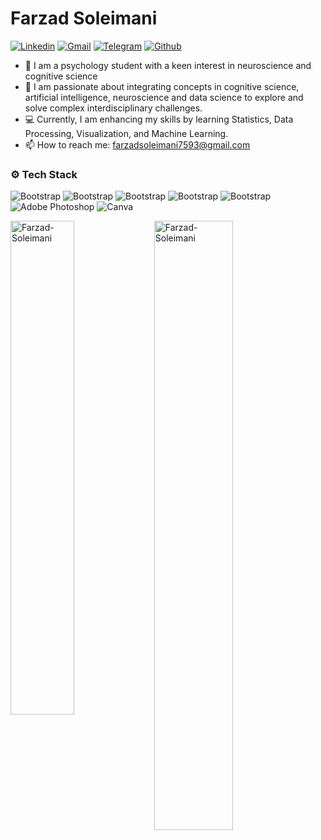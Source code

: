 # Farzad Soleimani

[![Linkedin](https://img.shields.io/badge/-LinkedIn-blue?style=flat&logo=Linkedin&logoColor=white)](https://www.linkedin.com/in/farzadsoleimani7593/)
[![Gmail](https://img.shields.io/badge/-Gmail-c14438?style=flat&logo=Gmail&logoColor=white)](mailto:farzadsoleimani7593@gmail.com)
[![Telegram](https://img.shields.io/badge/Telegram-26A5E4?style=flat&logo=telegram&logoColor=white)](https://t.me/FarzadSoleimani7593)
[![Github](https://img.shields.io/github/followers/Farzad-Soleimani?label=Follow&style=social)](https://github.com/Farzad-Soleimani)

- 🌱 I am a psychology student with a keen interest in neuroscience and cognitive science
- 🧠 I am passionate about integrating concepts in cognitive science, artificial intelligence, neuroscience and data science to explore and solve complex interdisciplinary challenges.
- 💻 Currently, I am enhancing my skills by learning Statistics, Data Processing, Visualization, and Machine Learning.
- 📫 How to reach me: farzadsoleimani7593@gmail.com


### ⚙️ Tech Stack

![Bootstrap](https://img.shields.io/badge/-Python-05122A?style=flat-square&logo=Python&color=353535) ![Bootstrap](https://img.shields.io/badge/-Matplotlib-05122A?style=flat-square&logo=Matplotlib&color=353535) ![Bootstrap](https://img.shields.io/badge/-Visual%20Studio%20Code-05122A?style=flat-square&logo=Visual-Studio-Code&color=353535) ![Bootstrap](https://img.shields.io/badge/Linux-FCC624?style=flat&logo=linux&logoColor=black) ![Bootstrap](https://img.shields.io/badge/Ubuntu-E95420?style=flat&logo=ubuntu&logoColor=white) ![Adobe Photoshop](https://img.shields.io/badge/adobephotoshop-%2331A8FF.svg?logo=adobephotoshop&logoColor=white) ![Canva](https://img.shields.io/badge/Canva-%2300C4CC.svg?logo=Canva&logoColor=white) 


<div>
  <img width="45%" align="left" src="https://github-readme-stats.vercel.app/api/top-langs?username=Farzad-Soleimani&show_icons=true&locale=en&layout=compact" alt="Farzad-Soleimani" />
  <img width="50%"  src="https://github-readme-streak-stats.herokuapp.com/?user=Farzad-Soleimani&" alt="Farzad-Soleimani" />
</div>
